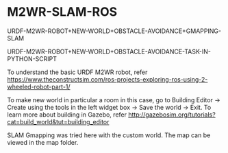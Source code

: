 # M2WR-SLAM-ROS
URDF-M2WR-ROBOT+NEW-WORLD+OBSTACLE-AVOIDANCE+GMAPPING-SLAM

URDF-M2WR-ROBOT+NEW-WORLD+OBSTACLE-AVOIDANCE-TASK-IN-PYTHON-SCRIPT

To understand the basic URDF M2WR robot, refer https://www.theconstructsim.com/ros-projects-exploring-ros-using-2-wheeled-robot-part-1/

To make new world in particular a room in this case, go to Building Editor -> Create using the tools in the left widget box -> Save the world -> Exit. To learn more about building in Gazebo, refer http://gazebosim.org/tutorials?cat=build_world&tut=building_editor

SLAM Gmapping was tried here with the custom world. The map can be viewed in the map folder.



